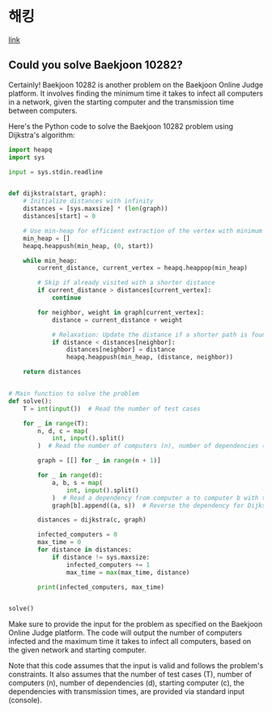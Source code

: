 # 해킹

[link](https://www.acmicpc.net/problem/10282)

## Could you solve Baekjoon 10282?

Certainly! Baekjoon 10282 is another problem on the Baekjoon Online Judge platform. It involves finding the minimum time it takes to infect all computers in a network, given the starting computer and the transmission time between computers.

Here's the Python code to solve the Baekjoon 10282 problem using Dijkstra's algorithm:

```python
import heapq
import sys

input = sys.stdin.readline


def dijkstra(start, graph):
    # Initialize distances with infinity
    distances = [sys.maxsize] * (len(graph))
    distances[start] = 0

    # Use min-heap for efficient extraction of the vertex with minimum distance
    min_heap = []
    heapq.heappush(min_heap, (0, start))

    while min_heap:
        current_distance, current_vertex = heapq.heappop(min_heap)

        # Skip if already visited with a shorter distance
        if current_distance > distances[current_vertex]:
            continue

        for neighbor, weight in graph[current_vertex]:
            distance = current_distance + weight

            # Relaxation: Update the distance if a shorter path is found
            if distance < distances[neighbor]:
                distances[neighbor] = distance
                heapq.heappush(min_heap, (distance, neighbor))

    return distances


# Main function to solve the problem
def solve():
    T = int(input())  # Read the number of test cases

    for _ in range(T):
        n, d, c = map(
            int, input().split()
        )  # Read the number of computers (n), number of dependencies (d), and the starting computer (c)

        graph = [[] for _ in range(n + 1)]

        for _ in range(d):
            a, b, s = map(
                int, input().split()
            )  # Read a dependency from computer a to computer b with transmission time s
            graph[b].append((a, s))  # Reverse the dependency for Dijkstra's algorithm

        distances = dijkstra(c, graph)

        infected_computers = 0
        max_time = 0
        for distance in distances:
            if distance != sys.maxsize:
                infected_computers += 1
                max_time = max(max_time, distance)

        print(infected_computers, max_time)


solve()
```

Make sure to provide the input for the problem as specified on the Baekjoon Online Judge platform. The code will output the number of computers infected and the maximum time it takes to infect all computers, based on the given network and starting computer.

Note that this code assumes that the input is valid and follows the problem's constraints. It also assumes that the number of test cases (T), number of computers (n), number of dependencies (d), starting computer (c), the dependencies with transmission times, are provided via standard input (console).
